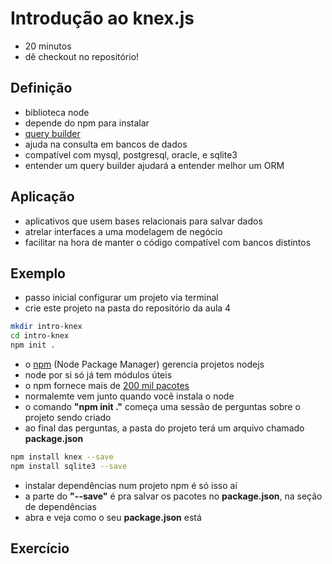 # Introdução ao knex.js

- 20 minutos
- dê checkout no repositório!

## Definição

- biblioteca node
- depende do npm para instalar
- [query builder](http://knexjs.org/)
- ajuda na consulta em bancos de dados 
- compatível com mysql, postgresql, oracle, e sqlite3
- entender um query builder ajudará a entender melhor um ORM

## Aplicação

- aplicativos que usem bases relacionais para salvar dados
- atrelar interfaces a uma modelagem de negócio
- facilitar na hora de manter o código compatível com bancos distintos

## Exemplo

- passo inicial configurar um projeto via terminal
- crie este projeto na pasta do repositório da aula 4

```bash
mkdir intro-knex
cd intro-knex
npm init .
```

- o [npm](https://www.npmjs.com/) (Node Package Manager) gerencia projetos nodejs
- node por si só já tem módulos úteis
- o npm fornece mais de [200 mil pacotes](https://en.wikipedia.org/wiki/Npm_(software)#cite_note-KennedyDevay16-7)
- normalemte vem junto quando você instala o node
- o comando **"npm init ."** começa uma sessão de perguntas sobre o projeto sendo criado
- ao final das perguntas, a pasta do projeto terá um arquivo chamado **package.json**

```bash
npm install knex --save
npm install sqlite3 --save
```

- instalar dependências num projeto npm é só isso aí
- a parte do **"--save"** é pra salvar os pacotes no **package.json**, na seção de dependências
- abra e veja como o seu **package.json** está

## Exercício
